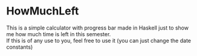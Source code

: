# HowMuchLeft

This is a simple calculator with progress bar made in Haskell just to show me how much time is left in this semester.  
If this is of any use to you, feel free to use it (you can just change the date constants)
